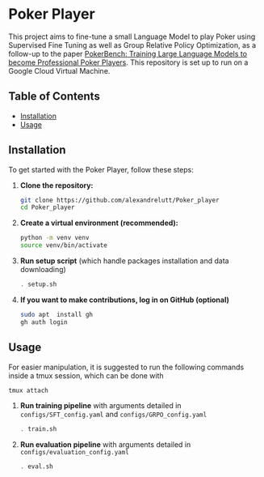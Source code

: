 # Poker Player

This project aims to fine-tune a small Language Model to play Poker using Supervised Fine Tuning as well as Group Relative Policy Optimization, as a follow-up to the paper [PokerBench: Training Large Language Models to become Professional Poker Players](https://arxiv.org/html/2501.08328v1). This repository is set up to run on a Google Cloud Virtual Machine.

## Table of Contents

- [Installation](#installation)
- [Usage](#usage)

## Installation

To get started with the Poker Player, follow these steps:

1. **Clone the repository:**

   ```bash
   git clone https://github.com/alexandrelutt/Poker_player
   cd Poker_player
   ```

2. **Create a virtual environment (recommended):**

   ```bash
   python -m venv venv
   source venv/bin/activate
   ```

3. **Run setup script** (which handle packages installation and data downloading)

   ```bash
   . setup.sh
   ```

4. **If you want to make contributions, log in on GitHub (optional)** 
   ```bash
   sudo apt  install gh
   gh auth login
   ```

## Usage

For easier manipulation, it is suggested to run the following commands inside a tmux session, which can be done with

   ```bash
   tmux attach
   ```   

1. **Run training pipeline** with arguments detailed in `configs/SFT_config.yaml` and `configs/GRPO_config.yaml`

   ```bash
   . train.sh
   ```   

2. **Run evaluation pipeline** with arguments detailed in `configs/evaluation_config.yaml`

   ```bash
   . eval.sh
   ```   